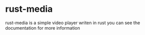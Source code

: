 # rust-media
rust-media is a simple video player writen in rust you can see the documentation for more information
